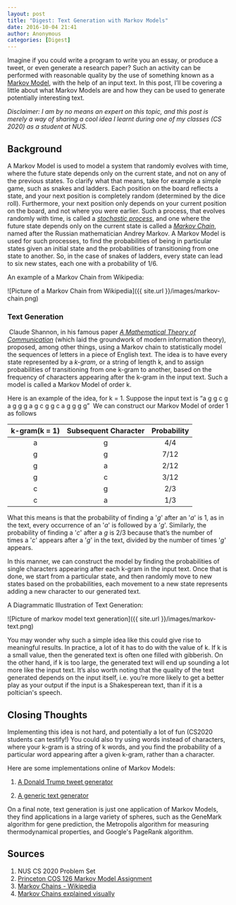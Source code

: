 ```yaml
---
layout: post
title: "Digest: Text Generation with Markov Models"
date: 2016-10-04 21:41
author: Anonymous
categories: [Digest]
---
```


Imagine if you could write a program to write you an essay, or produce a tweet, or even generate a research paper? Such an activity can be performed with reasonable quality by the use of something known as a [Markov Model][], with the help of an input text. In this post, I’ll be covering a little about what Markov Models are and how they can be used to generate potentially interesting text.

*Disclaimer: I am by no means an expert on this topic, and this post is merely a way of sharing a cool idea I learnt during one of my classes (CS 2020) as a student at NUS.*

## Background

A Markov Model is used to model a system that randomly evolves with time, where the future state depends only on the current state, and not on any of the previous states. To clarify what that means, take for example a simple game, such as snakes and ladders. Each position on the board reflects a state, and your next position is completely random (determined by the dice roll). Furthermore, your next position only depends on your current position on the board, and not where you were earlier. Such a process, that evolves randomly with time, is called a *[stochastic process][]*, and one where the future state depends only on the current state is called a *[Markov Chain][]*, named after the Russian mathematician Andrey Markov. A Markov Model is used for such processes, to find the probabilities of being in particular states given an initial state and the probabilities of transitioning from one state to another. So, in the case of snakes of ladders, every state can lead to six new states, each one with a probability of 1/6.

An example of a Markov Chain from Wikipedia:

![Picture of a Markov Chain from Wikipedia]({{ site.url }}/images/markov-chain.png)

### Text Generation

 Claude Shannon, in his famous paper *[A Mathematical Theory of Communication][]* (which laid the groundwork of modern information theory), proposed, 
among other things, using a Markov chain to statistically model the sequences of letters in a piece of English text. The idea is to have every state represented by a *k-gram*, or a string of length k, and to assign probabilities of transitioning from one k-gram to another, based on the frequency of characters appearing after the k-gram in the input text. Such a model is called a Markov Model of order k.

Here is an example of the idea, for k = 1. Suppose the input text is “a g g c g a g g g a g c g g c a g g g g”
 We can construct our Markov Model of order 1 as follows


| k-gram(k = 1)   |      Subsequent Character      |  Probability |
|:----------:|:-------------:|:------:|
|    a   	|      g      	 |     4/4      |
|    g   	|      g      	 |     7/12    	|
|    g   	|      a      	 |     2/12    	|
|    g   	|      c      	 |     3/12    	|
|    c   	|      g      	 |     2/3     	|
|    c   	|      a      	 |     1/3     	|

What this means is that the probability of finding a '*g*' after an '*a*' is 1, as in the text, every occurrence of an '*a*' is followed by a '*g*'. Similarly, the probability of finding a '*c*' after a *g* is  2/3 because that’s the number of times a '*c*' appears after a '*g*' in the text, divided by the number of times '*g*' appears.

In this manner, we can construct the model by finding the probabilities of single characters appearing after each k-gram in the input text. Once that is done, we start from a particular state, and then randomly move to new states based on the probabilities, each movement to a new state represents adding a new character to our generated text.

A Diagrammatic Illustration of Text Generation:

![Picture of markov model text generation]({{ site.url }}/images/markov-text.png)

You may wonder why such a simple idea like this could give rise to meaningful results. In practice, a lot of it has to do with the value of k. If k is a small value, then the generated text is often one filled with gibberish. On the other hand, if k is too large, the generated text will end up sounding a lot more like the input text. It’s also worth noting that the quality of the text generated depends on the input itself, i.e. you’re more likely to get a better play as your output if the input is a Shakesperean text, than if it is a poltician's speech.


## Closing Thoughts

Implementing this idea is not hard, and potentially a lot of fun (CS2020 students can testify!) You could also try using words instead of characters, where your k-gram is a string of k words, and you find the probability of a particular word appearing after a given k-gram, rather than a character.

Here are some implementations online of Markov Models:


1. [A Donald Trump tweet generator](https://filiph.github.io/markov/)

2. [A generic text generator](http://projects.haykranen.nl/markov/demo/)


On a final note, text generation is just one application of Markov Models, they find applications in a large variety of spheres, such as the GeneMark algorithm for gene prediction, the Metropolis algorithm for measuring thermodynamical properties, and Google's PageRank algorithm. 

## Sources

1. NUS CS 2020 Problem Set
2. [Princeton COS 126 Markov Model Assignment](http://www.cs.princeton.edu/courses/archive/spr05/cos126/assignments/markov.html)
3. [Markov Chains - Wikipedia](https://en.wikipedia.org/wiki/Markov_chain)
4. [Markov Chains explained visually](http://setosa.io/ev/markov-chains/)


[Markov Model]: https://en.wikipedia.org/wiki/Markov_model
[stochastic process]: https://en.wikipedia.org/wiki/Stochastic_process
[Markov Chain]: https://en.wikipedia.org/wiki/Markov_chain
[A Mathematical Theory of Communication]: http://worrydream.com/refs/Shannon%20-%20A%20Mathematical%20Theory%20of%20Communication.pdf